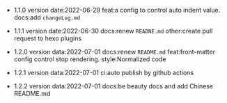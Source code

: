 <!--
 * @Description: 
 * @Author: fireMan34
 * @LastEditors: fireMan34
 * @Date: 2022-06-29 19:21:51
 * @LastEditTime: 2022-07-21 19:19:38
-->
- 1.1.0 version
 date:2022-06-29
 feat:a config to control auto indent value.
 docs:add `changeLog.md`

- 1.1.1 version
 date:2022-06-30
 docs:renew `READNE.md`
 other:create pull request to hexo plugins

- 1.2.0 version
data:2022-07-01
docs:renew `README.md`
feat:front-matter config control stop rendering.
style:Normalized code

- 1.2.1 version
data:2022-07-01
ci:auto publish by github actions

- 1.2.2 version
data:2022-07-01
docs:be beauty docs and add Chinese README.md